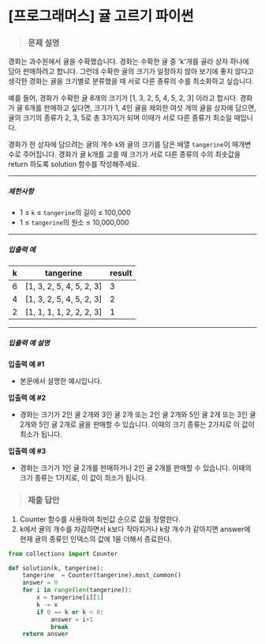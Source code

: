# [프로그래머스] 귤 고르기 파이썬

> ### 문제 설명

경화는 과수원에서 귤을 수확했습니다. 경화는 수확한 귤 중 'k'개를 골라 상자 하나에 담아 판매하려고 합니다. 그런데 수확한 귤의 크기가 일정하지 않아 보기에 좋지 않다고 생각한 경화는 귤을 크기별로 분류했을 때 서로 다른 종류의 수를 최소화하고 싶습니다.

예를 들어, 경화가 수확한 귤 8개의 크기가 [1, 3, 2, 5, 4, 5, 2, 3] 이라고 합시다. 경화가 귤 6개를 판매하고 싶다면, 크기가 1, 4인 귤을 제외한 여섯 개의 귤을 상자에 담으면, 귤의 크기의 종류가 2, 3, 5로 총 3가지가 되며 이때가 서로 다른 종류가 최소일 때입니다.

경화가 한 상자에 담으려는 귤의 개수 `k`와 귤의 크기를 담은 배열 `tangerine`이 매개변수로 주어집니다. 경화가 귤 k개를 고를 때 크기가 서로 다른 종류의 수의 최솟값을 return 하도록 solution 함수를 작성해주세요.

------

##### 제한사항

- 1 ≤ `k` ≤ `tangerine`의 길이 ≤ 100,000
- 1 ≤ `tangerine`의 원소 ≤ 10,000,000

------

##### 입출력 예

| k    | tangerine                | result |
| ---- | ------------------------ | ------ |
| 6    | [1, 3, 2, 5, 4, 5, 2, 3] | 3      |
| 4    | [1, 3, 2, 5, 4, 5, 2, 3] | 2      |
| 2    | [1, 1, 1, 1, 2, 2, 2, 3] | 1      |

------

##### 입출력 예 설명

**입출력 예 #1**

- 본문에서 설명한 예시입니다.

**입출력 예 #2**

- 경화는 크기가 2인 귤 2개와 3인 귤 2개 또는 2인 귤 2개와 5인 귤 2개 또는 3인 귤 2개와 5인 귤 2개로 귤을 판매할 수 있습니다. 이때의 크기 종류는 2가지로 이 값이 최소가 됩니다.

**입출력 예 #3**

- 경화는 크기가 1인 귤 2개를 판매하거나 2인 귤 2개를 판매할 수 있습니다. 이때의 크기 종류는 1가지로, 이 값이 최소가 됩니다.

> ### 제출 답안

1. Counter 함수를 사용하여 최빈값 순으로 값을 정렬한다.
2. k에서 귤의 개수를 차감하면서 k보다 작아지거나 k랑 개수가 같아지면 answer에 현재 귤의 종류인 인덱스의 값에 1을 더해서 종료한다.

```python
from collections import Counter

def solution(k, tangerine):
    tangerine  = Counter(tangerine).most_common()
    answer = 0
    for i in range(len(tangerine)):
        x = tangerine[i][1]
        k -= x
        if 0 == k or k < 0:
            answer = i+1
            break
    return answer
```

